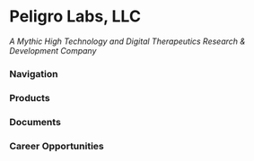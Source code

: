 # Peligro Labs, LLC
<i>A Mythic High Technology and Digital Therapeutics Research & Development Company</i>

### Navigation

### Products

### Documents

### Career Opportunities